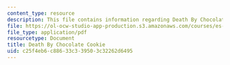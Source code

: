 ```yaml
---
content_type: resource
description: This file contains information regarding Death By Chocolate Cookie
file: https://ol-ocw-studio-app-production.s3.amazonaws.com/courses/es-287-kitchen-chemistry-spring-2009/c25f4eb6c88633c339503c32262d6495_MITES_287S09_read03.pdf
file_type: application/pdf
resourcetype: Document
title: Death By Chocolate Cookie
uid: c25f4eb6-c886-33c3-3950-3c32262d6495
---
```

